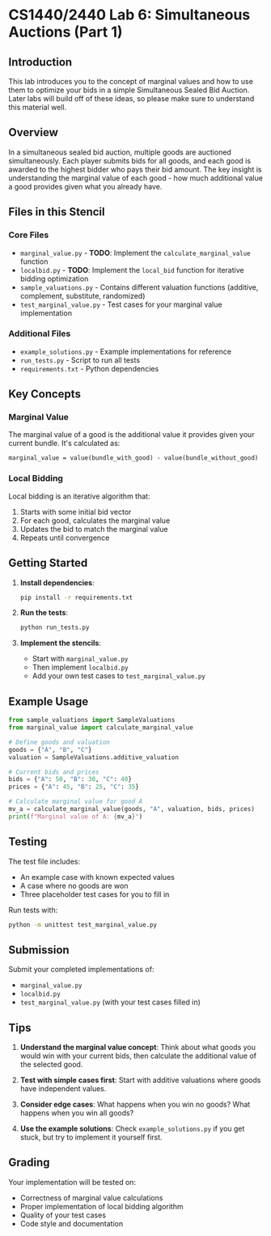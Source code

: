 # CS1440/2440 Lab 6: Simultaneous Auctions (Part 1)

## Introduction
This lab introduces you to the concept of marginal values and how to use them to optimize your bids in a simple Simultaneous Sealed Bid Auction. Later labs will build off of these ideas, so please make sure to understand this material well.

## Overview
In a simultaneous sealed bid auction, multiple goods are auctioned simultaneously. Each player submits bids for all goods, and each good is awarded to the highest bidder who pays their bid amount. The key insight is understanding the marginal value of each good - how much additional value a good provides given what you already have.

## Files in this Stencil

### Core Files
- `marginal_value.py` - **TODO**: Implement the `calculate_marginal_value` function
- `localbid.py` - **TODO**: Implement the `local_bid` function for iterative bidding optimization
- `sample_valuations.py` - Contains different valuation functions (additive, complement, substitute, randomized)
- `test_marginal_value.py` - Test cases for your marginal value implementation

### Additional Files
- `example_solutions.py` - Example implementations for reference
- `run_tests.py` - Script to run all tests
- `requirements.txt` - Python dependencies

## Key Concepts

### Marginal Value
The marginal value of a good is the additional value it provides given your current bundle. It's calculated as:
```
marginal_value = value(bundle_with_good) - value(bundle_without_good)
```

### Local Bidding
Local bidding is an iterative algorithm that:
1. Starts with some initial bid vector
2. For each good, calculates the marginal value
3. Updates the bid to match the marginal value
4. Repeats until convergence

## Getting Started

1. **Install dependencies**:
   ```bash
   pip install -r requirements.txt
   ```

2. **Run the tests**:
   ```bash
   python run_tests.py
   ```

3. **Implement the stencils**:
   - Start with `marginal_value.py`
   - Then implement `localbid.py`
   - Add your own test cases to `test_marginal_value.py`

## Example Usage

```python
from sample_valuations import SampleValuations
from marginal_value import calculate_marginal_value

# Define goods and valuation
goods = {"A", "B", "C"}
valuation = SampleValuations.additive_valuation

# Current bids and prices
bids = {"A": 50, "B": 30, "C": 40}
prices = {"A": 45, "B": 25, "C": 35}

# Calculate marginal value for good A
mv_a = calculate_marginal_value(goods, "A", valuation, bids, prices)
print(f"Marginal value of A: {mv_a}")
```

## Testing

The test file includes:
- An example case with known expected values
- A case where no goods are won
- Three placeholder test cases for you to fill in

Run tests with:
```bash
python -m unittest test_marginal_value.py
```

## Submission

Submit your completed implementations of:
- `marginal_value.py`
- `localbid.py`
- `test_marginal_value.py` (with your test cases filled in)

## Tips

1. **Understand the marginal value concept**: Think about what goods you would win with your current bids, then calculate the additional value of the selected good.

2. **Test with simple cases first**: Start with additive valuations where goods have independent values.

3. **Consider edge cases**: What happens when you win no goods? What happens when you win all goods?

4. **Use the example solutions**: Check `example_solutions.py` if you get stuck, but try to implement it yourself first.

## Grading

Your implementation will be tested on:
- Correctness of marginal value calculations
- Proper implementation of local bidding algorithm
- Quality of your test cases
- Code style and documentation 
